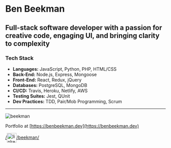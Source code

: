 # Ben Beekman

## Full-stack software developer with a passion for creative code, engaging UI, and bringing clarity to complexity

### Tech Stack
* **Languages:** JavaScript, Python, PHP, HTML/CSS
* **Back-End:** Node.js, Express, Mongoose
* **Front-End:** React, Redux, jQuery
* **Databases:** PostgreSQL, MongoDB
* **CI/CD:** Travis, Heroku, Netlify, AWS 
* **Testing Suites:** Jest, QUnit
* **Dev Practices:** TDD, Pair/Mob Programming, Scrum
****

<p><img align="center" src="https://github-readme-stats.vercel.app/api?username=beekman&hide=stars,issues&show_icons=true&include_all_commits=true&theme=vision-friendly-dark)" alt="beekman" /></p>

Portfolio at [https://benbeekman.dev](https://benbeekman.dev)

<a href="https://linkedin.com/in/linkedin.com/in/beekman/" target="blank">/<img align="center" src="https://cdn.jsdelivr.net/npm/simple-icons@3.0.1/icons/linkedin.svg" alt="linkedin.com/in/beekman/" height="30" width="30" />/beekman/</a>
